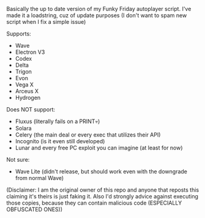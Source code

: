 Basically the up to date version of my Funky Friday autoplayer script. I've made it a loadstring, cuz of update purposes (I don't want to spam new script when I fix a simple issue)

Supports:
- Wave
- Electron V3
- Codex
- Delta
- Trigon
- Evon
- Vega X
- Arceus X
- Hydrogen

Does NOT support:
- Fluxus (literally fails on a PRINT💀)
- Solara
- Celery (the main deal or every exec that utilizes their API)
- Incognito (is it even still developed)
- Lunar
and every free PC exploit you can imagine (at least for now)

Not sure:
- Wave Lite (didn't release, but should work even with the downgrade from normal Wave)

(Disclaimer: I am the original owner of this repo and anyone that reposts this claiming it's theirs is just faking it. Also I'd strongly advice against executing those copies, because they can contain malicious code (ESPECIALLY OBFUSCATED ONES))
